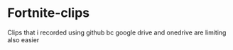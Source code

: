 # Fortnite-clips

Clips that i recorded
using github bc google drive and onedrive are limiting
also easier